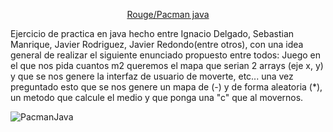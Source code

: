  <p align="center"><a href="[https://godotengine.org](https://www.youtube.com/watch?v=dQw4w9WgXcQ&pp=ygUJcmljayByb2xs)">
Rouge/Pacman java</a></p>
Ejercicio de practica en java hecho entre Ignacio Delgado, Sebastian Manrique, Javier Rodriguez, Javier Redondo(entre otros), con una idea general de realizar el siguiente enunciado propuesto entre todos:
Juego en el que nos pida cuantos m2 queremos el mapa que serian 2 arrays (eje x, y) y que se nos genere la interfaz de usuario de moverte, etc... 
una vez preguntado esto que se nos genere un mapa de (-) y de forma aleatoria (*), un metodo que calcule el medio y que ponga una "c"
que al movernos.

![PacmanJava](https://github.com/IgnacioDrako/Demo-Rouge/assets/37903095/e0ec98ab-b4e1-464b-a4bc-3fae00255710)
